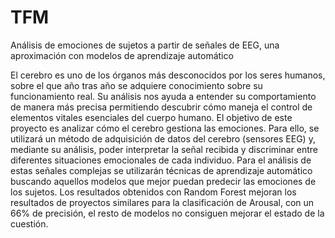 # TFM
Análisis de emociones de sujetos a partir de señales de EEG, una aproximación con modelos de aprendizaje automático

El cerebro es uno de los órganos más desconocidos por los seres humanos, sobre el que año tras año se adquiere conocimiento sobre su funcionamiento real. Su análisis nos ayuda a entender su comportamiento de manera más precisa permitiendo descubrir cómo maneja el control de elementos vitales esenciales del cuerpo humano. El objetivo de este proyecto es analizar cómo el cerebro gestiona las emociones. Para ello, se utilizará un método de adquisición de datos del cerebro (sensores EEG) y, mediante su análisis, poder interpretar la señal recibida y discriminar entre diferentes situaciones emocionales de cada individuo. Para el análisis de estas señales complejas se utilizarán técnicas de aprendizaje automático buscando aquellos modelos que mejor puedan predecir las emociones de los sujetos. Los resultados obtenidos con Random Forest mejoran los resultados de proyectos similares para la clasificación de Arousal, con un 66\% de precisión, el resto de modelos no consiguen mejorar el estado de la cuestión.
